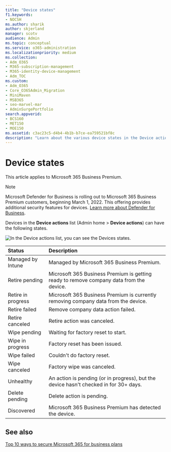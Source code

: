 ```yaml
---
title: "Device states"
f1.keywords:
- NOCSH
ms.author: sharik
author: skjerland
manager: scotv
audience: Admin
ms.topic: conceptual
ms.service: o365-administration
ms.localizationpriority: medium
ms.collection: 
- Adm_O365
- M365-subscription-management 
- M365-identity-device-management
- Adm_TOC
ms.custom:
- Adm_O365
- Core_O365Admin_Migration
- MiniMaven
- MSB365
- seo-marvel-mar
- AdminSurgePortfolio
search.appverid:
- BCS160
- MET150
- MOE150
ms.assetid: c3ac23c5-d4b4-4b1b-b7ce-ea759521bf8c
description: "Learn about the various device states in the Device actions list in Admin home in Microsoft 365 for business."
---
```


# Device states

This article applies to Microsoft 365 Business Premium.

> [!NOTE]
> Microsoft Defender for Business is rolling out to Microsoft 365 Business Premium customers, beginning March 1, 2022. This offering provides additional security features for devices. [Learn more about Defender for Business](../security/defender-business/mdb-overview.md).

Devices in the **Device actions** list (Admin home \> **Device actions**) can have the following states.
  
![In the Device actions list, you can see the Devices states.](../../media/a621c47e-45d9-4e1a-beb9-c03254d40c1d.png)
  
|**Status**|**Description**|
|:-----|:-----|
|Managed by Intune  <br/> |Managed by Microsoft 365 Business Premium.  <br/> |
|Retire pending  <br/> |Microsoft 365 Business Premium is getting ready to remove company data from the device.  <br/> |
|Retire in progress  <br/> |Microsoft 365 Business Premium is currently removing company data from the device.  <br/> |
|Retire failed  <br/> | Remove company data action failed.  <br/> |
|Retire canceled  <br/> |Retire action was canceled.  <br/> |
|Wipe pending  <br/> |Waiting for factory reset to start.  <br/> |
|Wipe in progress  <br/> |Factory reset has been issued.  <br/> |
|Wipe failed  <br/> |Couldn't do factory reset.  <br/> |
|Wipe canceled  <br/> |Factory wipe was canceled.  <br/> |
|Unhealthy  <br/> |An action is pending (or in progress), but the device hasn't checked in for 30+ days.  <br/> |
|Delete pending  <br/> |Delete action is pending.  <br/> |
|Discovered  <br/> |Microsoft 365 Business Premium has detected the device.  <br/> |
   

## See also

[Top 10 ways to secure Microsoft 365 for business plans](../admin/security-and-compliance/secure-your-business-data.md)